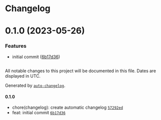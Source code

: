 # Changelog

# 0.1.0 (2023-05-26)


### Features

* initial commit ([6b17d36](https://github.com/NatanaelBorges/edupro-server/commit/6b17d36389089e1699e1eb52c535307a1dc508a7))

##

All notable changes to this project will be documented in this file. Dates are displayed in UTC.

Generated by [`auto-changelog`](https://github.com/CookPete/auto-changelog).

#### 0.1.0

- chore(changelog): create automatic changelog [`57292ed`](https://github.com/NatanaelBorges/edupro-server/commit/57292ed701c8cf288569fe07c55e2a0126b3adae)
- feat: initial commit [`6b17d36`](https://github.com/NatanaelBorges/edupro-server/commit/6b17d36389089e1699e1eb52c535307a1dc508a7)